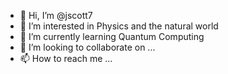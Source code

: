 - 👋 Hi, I’m @jscott7
- 👀 I’m interested in Physics and the natural world
- 🌱 I’m currently learning Quantum Computing
- 💞️ I’m looking to collaborate on ...
- 📫 How to reach me ...

<!---
jscott7/jscott7 is a ✨ special ✨ repository because its `README.md` (this file) appears on your GitHub profile.
You can click the Preview link to take a look at your changes.
--->

